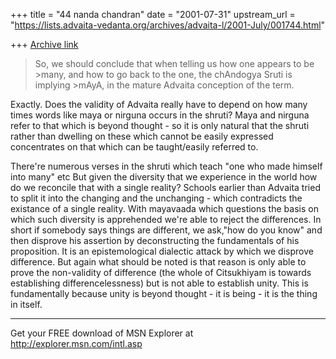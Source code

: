 +++
title = "44 nanda chandran"
date = "2001-07-31"
upstream_url = "https://lists.advaita-vedanta.org/archives/advaita-l/2001-July/001744.html"

+++
[Archive link](https://lists.advaita-vedanta.org/archives/advaita-l/2001-July/001744.html)

>So, we should conclude that when telling us how one appears to be >many,
>and how to go back to the one, the chAndogya Sruti is implying >mAyA, in
>the mature Advaita conception of the term.

Exactly. Does the validity of Advaita really have to depend on how many
times words like maya or nirguna occurs in the shruti? Maya and nirguna
refer to that which is beyond thought - so it is only natural that the
shruti rather than dwelling on these which cannot be easily expressed
concentrates on that which can be taught/easily referred to.

There're numerous verses in the shruti which teach "one who made himself
into many" etc But given the diversity that we experience in the world how
do we reconcile that with a single reality? Schools earlier than Advaita
tried to split it into the changing and the unchanging - which contradicts
the existance of a single reality. With mayavaada which questions the basis
on which such diversity is apprehended we're able to reject the differences.
In short if somebody says things are different, we ask,"how do you know" and
then disprove his assertion by deconstructing the fundamentals of his
proposition. It is an epistemological dialectic attack by which we disprove
difference. But again what should be noted is that reason is only able to
prove the non-validity of difference (the whole of Citsukhiyam is towards
establishing differencelessness) but is not able to establish unity. This is
fundamentally because unity is beyond thought - it is being - it is the
thing in itself.

_________________________________________________________________
Get your FREE download of MSN Explorer at http://explorer.msn.com/intl.asp

